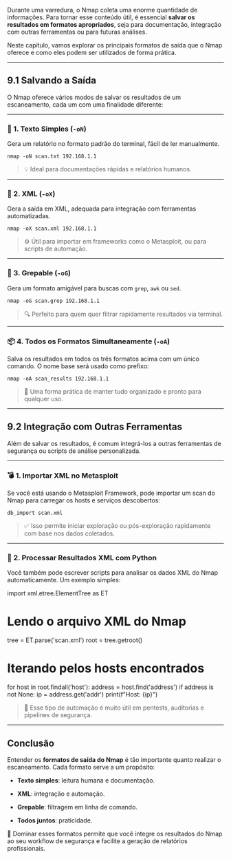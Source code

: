 Durante uma varredura, o Nmap coleta uma enorme quantidade de informações. Para tornar esse conteúdo útil, é essencial **salvar os resultados em formatos apropriados**, seja para documentação, integração com outras ferramentas ou para futuras análises.

Neste capítulo, vamos explorar os principais formatos de saída que o Nmap oferece e como eles podem ser utilizados de forma prática.

---

## 9.1 Salvando a Saída

O Nmap oferece vários modos de salvar os resultados de um escaneamento, cada um com uma finalidade diferente:

---

### 📄 1. Texto Simples (`-oN`)

Gera um relatório no formato padrão do terminal, fácil de ler manualmente.

`nmap -oN scan.txt 192.168.1.1`

> 💡 Ideal para documentações rápidas e relatórios humanos.

---

### 🧩 2. XML (`-oX`)

Gera a saída em XML, adequada para integração com ferramentas automatizadas.

`nmap -oX scan.xml 192.168.1.1`

> ⚙️ Útil para importar em frameworks como o Metasploit, ou para scripts de automação.

---

### 📝 3. Grepable (`-oG`)

Gera um formato amigável para buscas com `grep`, `awk` ou `sed`.

`nmap -oG scan.grep 192.168.1.1`

> 🔍 Perfeito para quem quer filtrar rapidamente resultados via terminal.

---

### 📦 4. Todos os Formatos Simultaneamente (`-oA`)

Salva os resultados em todos os três formatos acima com um único comando. O nome base será usado como prefixo:

`nmap -oA scan_results 192.168.1.1`

> 🎯 Uma forma prática de manter tudo organizado e pronto para qualquer uso.

---

## 9.2 Integração com Outras Ferramentas

Além de salvar os resultados, é comum integrá-los a outras ferramentas de segurança ou scripts de análise personalizada.

---

### 💣 1. Importar XML no Metasploit

Se você está usando o Metasploit Framework, pode importar um scan do Nmap para carregar os hosts e serviços descobertos:

`db_import scan.xml`

> ✅ Isso permite iniciar exploração ou pós-exploração rapidamente com base nos dados coletados.

---

### 🐍 2. Processar Resultados XML com Python

Você também pode escrever scripts para analisar os dados XML do Nmap automaticamente. Um exemplo simples:

import xml.etree.ElementTree as ET

# Lendo o arquivo XML do Nmap
tree = ET.parse('scan.xml')
root = tree.getroot()

# Iterando pelos hosts encontrados
for host in root.findall('host'):
    address = host.find('address')
    if address is not None:
        ip = address.get('addr')
        print(f"Host: {ip}")


> 🔄 Esse tipo de automação é muito útil em pentests, auditorias e pipelines de segurança.

---

## Conclusão

Entender os **formatos de saída do Nmap** é tão importante quanto realizar o escaneamento. Cada formato serve a um propósito:

- **Texto simples**: leitura humana e documentação.
    
- **XML**: integração e automação.
    
- **Grepable**: filtragem em linha de comando.
    
- **Todos juntos**: praticidade.
    

📌 Dominar esses formatos permite que você integre os resultados do Nmap ao seu workflow de segurança e facilite a geração de relatórios profissionais.